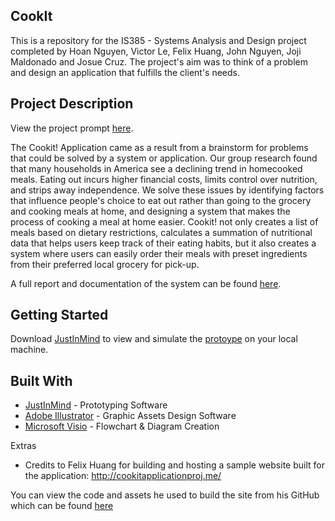 ## CookIt
This is a repository for the IS385 - Systems Analysis and Design project completed by Hoan Nguyen, Victor Le, Felix Huang, John Nguyen, Joji Maldonado and Josue Cruz. The project's aim was to think of a problem and design an application that fulfills the client's needs.

## Project Description
View the project prompt [here](https://github.com/Hoan1028/CookIt/blob/master/Project%20Description%20Fall%202018.pdf).

The Cookit! Application came as a result from a brainstorm for problems that could be solved by a system or application. 
Our group research found that many households in America see a declining trend in homecooked meals. 
Eating out incurs higher financial costs, limits control over nutrition, and strips away independence.
We solve these issues by identifying factors that influence people's choice to eat out rather than going to the grocery and 
cooking meals at home, and designing a system that makes the process of cooking a meal at home easier. Cookit! not only creates a list
of meals based on dietary restrictions, calculates a summation of nutritional data that helps users keep track of their eating
habits, but it also creates a system where users can easily order their meals with preset ingredients from their preferred local grocery for pick-up.

A full report and documentation of the system can be found [here](https://github.com/Hoan1028/CookIt/blob/master/Cookit_Documentation%26Report.pdf).

## Getting Started
Download [JustInMind](https://www.justinmind.com/) to view and simulate the [protoype](https://drive.google.com/open?id=1P3p3eTwzALS2flsT1ww4I2DAq5TkX1mD) on your local machine.

## Built With
* [JustInMind](https://www.justinmind.com/) - Prototyping Software 
* [Adobe Illustrator](https://www.adobe.com/products/illustrator.html) - Graphic Assets Design Software
* [Microsoft Visio](https://products.office.com/en-us/visio/flowchart-software) - Flowchart & Diagram Creation

Extras
* Credits to Felix Huang for building and hosting a sample website built for the application: http://cookitapplicationproj.me/

You can view the code and assets he used to build the site from his GitHub which can be found [here](https://github.com/felixthe8/Cook-It/tree/master/IS-385-proj)
